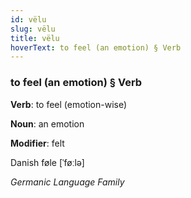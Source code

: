 ```yaml
---
id: vëlu
slug: vëlu
title: vëlu
hoverText: to feel (an emotion) § Verb
---
```


### to feel (an emotion) § Verb

**Verb**: to feel (emotion-wise)

**Noun**: an emotion

**Modifier**: felt

Danish føle [ˈføːlə]

*Germanic Language Family*